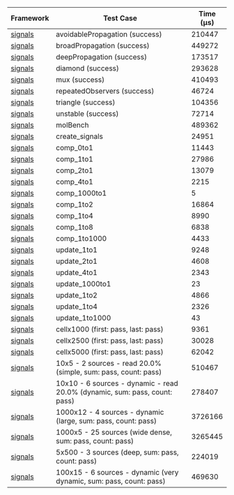 | Framework | Test Case | Time (μs) |
| --- | --- | --- |
| [signals](https://github.com/rodydavis/signals.dart) | avoidablePropagation (success) | 210447 |
| [signals](https://github.com/rodydavis/signals.dart) | broadPropagation (success) | 449272 |
| [signals](https://github.com/rodydavis/signals.dart) | deepPropagation (success) | 173517 |
| [signals](https://github.com/rodydavis/signals.dart) | diamond (success) | 293628 |
| [signals](https://github.com/rodydavis/signals.dart) | mux (success) | 410493 |
| [signals](https://github.com/rodydavis/signals.dart) | repeatedObservers (success) | 46724 |
| [signals](https://github.com/rodydavis/signals.dart) | triangle (success) | 104356 |
| [signals](https://github.com/rodydavis/signals.dart) | unstable (success) | 72714 |
| [signals](https://github.com/rodydavis/signals.dart) | molBench | 489362 |
| [signals](https://github.com/rodydavis/signals.dart) | create_signals | 24951 |
| [signals](https://github.com/rodydavis/signals.dart) | comp_0to1 | 11443 |
| [signals](https://github.com/rodydavis/signals.dart) | comp_1to1 | 27986 |
| [signals](https://github.com/rodydavis/signals.dart) | comp_2to1 | 13079 |
| [signals](https://github.com/rodydavis/signals.dart) | comp_4to1 | 2215 |
| [signals](https://github.com/rodydavis/signals.dart) | comp_1000to1 | 5 |
| [signals](https://github.com/rodydavis/signals.dart) | comp_1to2 | 16864 |
| [signals](https://github.com/rodydavis/signals.dart) | comp_1to4 | 8990 |
| [signals](https://github.com/rodydavis/signals.dart) | comp_1to8 | 6838 |
| [signals](https://github.com/rodydavis/signals.dart) | comp_1to1000 | 4433 |
| [signals](https://github.com/rodydavis/signals.dart) | update_1to1 | 9248 |
| [signals](https://github.com/rodydavis/signals.dart) | update_2to1 | 4608 |
| [signals](https://github.com/rodydavis/signals.dart) | update_4to1 | 2343 |
| [signals](https://github.com/rodydavis/signals.dart) | update_1000to1 | 23 |
| [signals](https://github.com/rodydavis/signals.dart) | update_1to2 | 4866 |
| [signals](https://github.com/rodydavis/signals.dart) | update_1to4 | 2326 |
| [signals](https://github.com/rodydavis/signals.dart) | update_1to1000 | 43 |
| [signals](https://github.com/rodydavis/signals.dart) | cellx1000 (first: pass, last: pass) | 9361 |
| [signals](https://github.com/rodydavis/signals.dart) | cellx2500 (first: pass, last: pass) | 30028 |
| [signals](https://github.com/rodydavis/signals.dart) | cellx5000 (first: pass, last: pass) | 62042 |
| [signals](https://github.com/rodydavis/signals.dart) | 10x5 - 2 sources - read 20.0% (simple, sum: pass, count: pass) | 510467 |
| [signals](https://github.com/rodydavis/signals.dart) | 10x10 - 6 sources - dynamic - read 20.0% (dynamic, sum: pass, count: pass) | 278407 |
| [signals](https://github.com/rodydavis/signals.dart) | 1000x12 - 4 sources - dynamic (large, sum: pass, count: pass) | 3726166 |
| [signals](https://github.com/rodydavis/signals.dart) | 1000x5 - 25 sources (wide dense, sum: pass, count: pass) | 3265445 |
| [signals](https://github.com/rodydavis/signals.dart) | 5x500 - 3 sources (deep, sum: pass, count: pass) | 224019 |
| [signals](https://github.com/rodydavis/signals.dart) | 100x15 - 6 sources - dynamic (very dynamic, sum: pass, count: pass) | 469630 |
